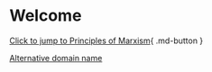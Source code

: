 # Welcome



[Click to jump to Principles of Marxism](马克思主义原理/物质与意识的辩证关系.en.md){ .md-button }

[Alternative domain name](https://juiey.github.io/study/)